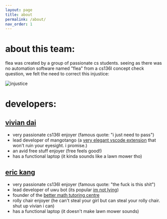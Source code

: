 ```yaml
---
layout: page
title: about
permalink: /about/
nav_order: 1
---
```

# about this team:
flea was created by a group of passionate cs students. seeing as there was no automation software named "flea" from a cs136l concept check question, we felt the need to correct this injustice:

![injustice](https://media.discordapp.net/attachments/1047977341877485638/1089287894272839740/image.png?width=2270&height=872)

# developers:
## [vivian dai](https://github.com/vivian-dai/)
- very passionate cs136l enjoyer (famous quote: "i just need to pass")
- lead developer of mangotango (a [very elegant vscode extension](https://marketplace.visualstudio.com/items?itemName=VivianDai.mangotango) that won't ruin your eyesight. i promise.)
- an avid free stuff enjoyer (free feels good!)
- has a functional laptop (it kinda sounds like a lawn mower tho)

## [eric kang](https://github.com/erickang21)
- very passionate cs136l enjoyer (famous quote: "the fuck is this shit")
- lead developer of uwu bot (its popular [im not lying](https://top.gg/bot/520682706896683009))
- founder of the [better math tutoring centre](https://discord.gg/bYhq5ZZ4)
- rolly chair enjoyer (he can't steal your girl but can steal your rolly chair. shut up vivian i can)
- has a functional laptop (it doesn't make lawn mower sounds)



